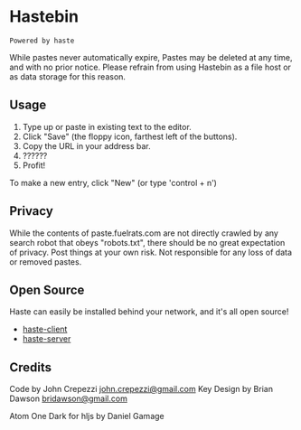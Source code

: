 # Hastebin
    Powered by haste

While pastes never automatically expire, Pastes may be deleted at any time, and with 
no prior notice. Please refrain from using Hastebin as a file host or as data
storage for this reason.

## Usage

1. Type up or paste in existing text to the editor.
2. Click "Save" (the floppy icon, farthest left of the buttons).
3. Copy the URL in your address bar.
5. ??????
6. Profit!

To make a new entry, click "New" (or type 'control + n')

## Privacy

While the contents of paste.fuelrats.com are not directly crawled by any search robot
that obeys "robots.txt", there should be no great expectation of privacy.  Post
things at your own risk. Not responsible for any loss of data or removed
pastes.

## Open Source

Haste can easily be installed behind your network, and it's all open source!

* [haste-client](https://github.com/seejohnrun/haste-client)
* [haste-server](https://github.com/seejohnrun/haste-server)

## Credits

Code by John Crepezzi <john.crepezzi@gmail.com>
Key Design by Brian Dawson <bridawson@gmail.com>

Atom One Dark for hljs by Daniel Gamage
